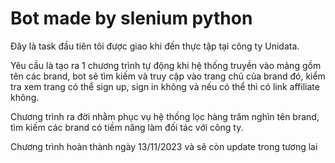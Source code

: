 # Bot made by slenium python

Đây là task đầu tiên tôi được giao khi đến thực tập tại công ty Unidata.

Yêu cầu là tạo ra 1 chương trình tự động khi hệ thống truyền vào mảng gồm tên các brand,
bot sẽ tìm kiếm và truy cập vào trang chủ của brand đó, kiểm tra xem trang có thể sign up, sign in
không và nếu có thể thì có link affiliate không.

Chương trình ra đời nhằm phục vụ hệ thống lọc hàng trăm nghìn tên brand, tìm kiếm các brand có tiềm năng
làm đối tác với công ty.

Chương trình hoàn thành ngày 13/11/2023 và sẽ còn update trong tương lai

